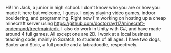 Hi! I'm Jack, a junior in high school. I don't know who you are or how you made it here but welcome, I guess.
I enjoy playing video games, indoor bouldering, and programming.
Right now I'm working on hosting up a cheap minecraft server using https://github.com/doctorray117/minecraft-ondemand/tree/main/cdk.
I also do work in Unity with C#, and have made around 4 full games. All except one are 2D.
I work at a local business teaching code, mainly in Scratch, to students of all ages.
I have two dogs, Baxter and Stoic, a full poodle and a labradoodle, respectively.
